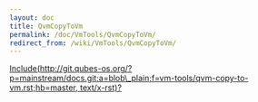 ```yaml
---
layout: doc
title: QvmCopyToVm
permalink: /doc/VmTools/QvmCopyToVm/
redirect_from: /wiki/VmTools/QvmCopyToVm/
---
```


[Include(http://git.qubes-os.org/?p=mainstream/docs.git;a=blob\_plain;f=vm-tools/qvm-copy-to-vm.rst;hb=master, text/x-rst)?](/doc/VmTools/Include(http%3A/git.qubes-os.org?p=mainstream/docs.git;a=blob_plain;f=vm-tools/qvm-copy-to-vm.rst;hb=master,%20text/x-rst))
